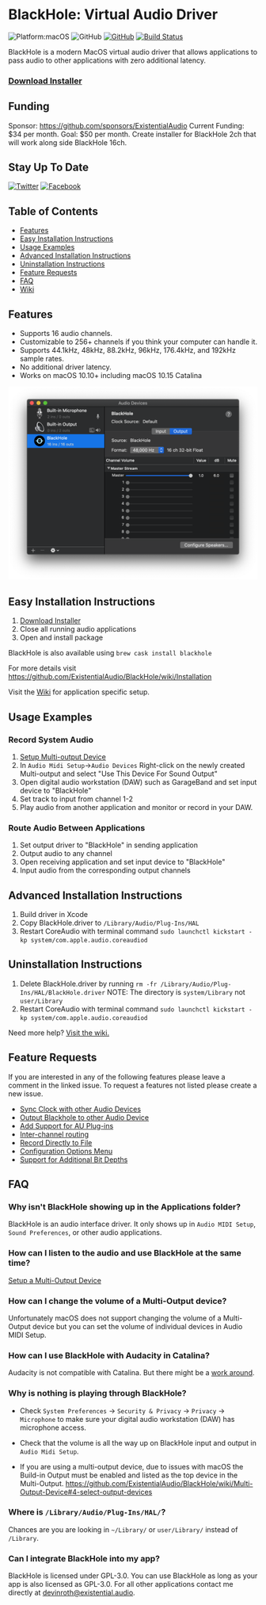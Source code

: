 # BlackHole: Virtual Audio Driver
![Platform:macOS](https://img.shields.io/badge/platform-macOS-lightgrey)
![GitHub](https://img.shields.io/github/v/release/ExistentialAudio/BlackHole)
[![GitHub](https://img.shields.io/github/license/ExistentialAudio/BlackHole)](LICENSE)
[![Build Status](https://travis-ci.com/ExistentialAudio/BlackHole.svg?branch=master)](https://travis-ci.com/ExistentialAudio/BlackHole)

BlackHole is a modern MacOS virtual audio driver that allows applications to pass audio to other applications with zero additional latency.

### [Download Installer](https://existential.audio/blackhole/?pk_campaign=github&pk_kwd=readme)

## Funding
Sponsor: https://github.com/sponsors/ExistentialAudio
Current Funding: $34 per month.
Goal: $50 per month. Create installer for BlackHole 2ch that will work along side BlackHole 16ch.
 


## Stay Up To Date 
[![Twitter](https://img.shields.io/badge/Follow%20on%20Twitter-1da1f2)](https://twitter.com/ExistentialAI)
[![Facebook](https://img.shields.io/badge/Like%20on%20Facebook-4267B2)](https://www.facebook.com/Existential-Audio-103423234434751)

## Table of Contents

- [Features](#features)
- [Easy Installation Instructions](#easy-installation-instructions)
- [Usage Examples]()
- [Advanced Installation Instructions](#advanced-installation-instructions)
- [Uninstallation Instructions](#uninstallation-instructions)
- [Feature Requests](#feature-requests)
- [FAQ](#faq)
- [Wiki](https://github.com/ExistentialAudio/BlackHole/wiki)

## Features
- Supports 16 audio channels.
- Customizable to 256+ channels if you think your computer can handle it.
- Supports 44.1kHz, 48kHz, 88.2kHz, 96kHz, 176.4kHz, and 192kHz sample rates.
- No additional driver latency. 
- Works on macOS 10.10+ including macOS 10.15 Catalina

![Image of BlackHole Audio Driver](Images/BlackHole.png)

## Easy Installation Instructions
1. [Download Installer](http://existential.audio/blackhole/)
2. Close all running audio applications
3. Open and install package

BlackHole is also available using `brew cask install blackhole`

For more details visit https://github.com/ExistentialAudio/BlackHole/wiki/Installation

Visit the [Wiki](https://github.com/ExistentialAudio/BlackHole/wiki) for application specific setup.        

## Usage Examples
### Record System Audio
1. [Setup Multi-output Device](https://github.com/ExistentialAudio/BlackHole/wiki/Multi-Output-Device)
2. In `Audio Midi Setup`->`Audio Devices` Right-click on the newly created Multi-output and select "Use This Device For Sound Output"
3. Open digital audio workstation (DAW) such as GarageBand and set input device to "BlackHole" 
4. Set track to input from channel 1-2
5. Play audio from another application and monitor or record in your DAW.

### Route Audio Between Applications
1. Set output driver to "BlackHole" in sending application
2. Output audio to any channel
3. Open receiving application and set input device to "BlackHole" 
4. Input audio from the corresponding output channels

## Advanced Installation Instructions
1. Build driver in Xcode
2. Copy BlackHole.driver to `/Library⁩/Audio⁩/Plug-Ins⁩/HAL`
3. Restart CoreAudio with terminal command `sudo launchctl kickstart -kp system/com.apple.audio.coreaudiod`

## Uninstallation Instructions
1. Delete BlackHole.driver by running `rm -fr /Library/Audio/Plug-Ins/HAL/BlackHole.driver` NOTE: The directory is `system/Library` not `user/Library`
2. Restart CoreAudio with terminal command `sudo launchctl kickstart -kp system/com.apple.audio.coreaudiod`

Need more help? [Visit the wiki.](https://github.com/ExistentialAudio/BlackHole/wiki/Uninstallation)

## Feature Requests

If you are interested in any of the following features please leave a comment in the linked issue. To request a features not listed please create a new issue.

- [Sync Clock with other Audio Devices](https://github.com/ExistentialAudio/BlackHole/issues/27)
- [Output Blackhole to other Audio Device](https://github.com/ExistentialAudio/BlackHole/issues/40)
- [Add Support for AU Plug-ins](https://github.com/ExistentialAudio/BlackHole/issues/18)
- [Inter-channel routing](https://github.com/ExistentialAudio/BlackHole/issues/13)
- [Record Directly to File](https://github.com/ExistentialAudio/BlackHole/issues/8)
- [Configuration Options Menu](https://github.com/ExistentialAudio/BlackHole/issues/7)
- [Support for Additional Bit Depths](https://github.com/ExistentialAudio/BlackHole/issues/42)

## FAQ

### Why isn't BlackHole showing up in the Applications folder?
BlackHole is an audio interface driver. It only shows up in `Audio MIDI Setup`, `Sound Preferences`, or other audio applications.

### How can I listen to the audio and use BlackHole at the same time?
[Setup a Multi-Output Device](https://github.com/ExistentialAudio/BlackHole/wiki/Multi-Output-Device)

### How can I change the volume of a Multi-Output device?
Unfortunately macOS does not support changing the volume of a Multi-Output device but you can set the volume of individual devices in Audio MIDI Setup. 

### How can I use BlackHole with Audacity in Catalina?
Audacity is not compatible with Catalina. But there might be a [work around](https://www.audacityteam.org/macos-10-15-catalina-is-not-yet-supported-by-audacity/).

### Why is nothing is playing through BlackHole? 
- Check `System Preferences` -> `Security & Privacy` -> `Privacy` -> `Microphone` to make sure your digital audio workstation (DAW) has microphone access. 

- Check that the volume is all the way up on BlackHole input and output in ``Audio Midi Setup``.

- If you are using a multi-output device, due to issues with macOS the Build-in Output must be enabled and listed as the top device in the Multi-Output. https://github.com/ExistentialAudio/BlackHole/wiki/Multi-Output-Device#4-select-output-devices

### Where is `/Library/Audio/Plug-Ins/HAL/`?

Chances are you are looking in `~/Library/` or `user/Library/` instead of `/Library`.  

### Can I integrate BlackHole into my app?
BlackHole is licensed under GPL-3.0. You can use BlackHole as long as your app is also licensed as GPL-3.0. For all other applications contact me directly at devinroth@existential.audio.
